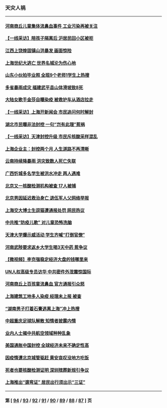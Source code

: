 ### 天灾人祸
---
#### [河南商丘儿童集体流鼻血事件 工业污染再被关注](../../pages/ncid280/n13747065.md) 
#### [【一线采访】陪孩子隔离后 沪居民回小区被拒](../../pages/ncid280/n13747354.md) 
#### [江西上饶煌固镇山洪暴发 画面惊险](../../pages/ncid280/n13747365.md) 
#### [上海世纪大逃亡 世界名城沦为伤心地](../../pages/ncid280/n13747294.md) 
#### [山东小伙拍毕业照 全班9个老师1学生上热搜](../../pages/ncid280/n13747276.md) 
#### [多省暴雨成灾 福建武平县山体滑坡致8死](../../pages/ncid280/n13747273.md) 
#### [大陆女歌手金莎自曝染疫 被救护车从酒店拉走](../../pages/ncid280/n13746956.md) 
#### [【一线采访】上海开新闻会 市民追问何时解封](../../pages/ncid280/n13746965.md) 
#### [湖北市民曝非法封控 一句“岂有此理”惹祸](../../pages/ncid280/n13746925.md) 
#### [【一线采访】天津封控升级 市民斥核酸采样混乱](../../pages/ncid280/n13746738.md) 
#### [上海企业主：封控两个月 人生道路不再清晰](../../pages/ncid280/n13746772.md) 
#### [云南持续降暴雨 洪灾致数人死亡失联](../../pages/ncid280/n13746734.md) 
#### [广西忻城多名学生被洪水冲走 两人遇难](../../pages/ncid280/n13746688.md) 
#### [北京又一核酸检测机构被查 17人被捕](../../pages/ncid280/n13746643.md) 
#### [北京男因延迟救治身亡 退伍军人父网络举报](../../pages/ncid280/n13746519.md) 
#### [上海交大博士生逗猫遭通报处罚 网民热议](../../pages/ncid280/n13746363.md) 
#### [中共推“防疫儿歌” 对儿童恐怖洗脑](../../pages/ncid280/n13746244.md) 
#### [天津大学爆示威活动 学生齐喊“打倒官僚”](../../pages/ncid280/n13746187.md) 
#### [河南武陟要求返乡大学生喝3天中药 惹争议](../../pages/ncid280/n13746010.md) 
#### [【微视频】李克强稳定经济大盘的钱哪里来](../../pages/ncid280/n13745943.md) 
#### [UN人权高级专员访华 中共密件外泄震惊国际](../../pages/ncid280/n13745817.md) 
#### [河南商丘上百孩童流鼻血 官方通报引众怒](../../pages/ncid280/n13745686.md) 
#### [上海建筑工地多人染疫 经理未上报 被查](../../pages/ncid280/n13745741.md) 
#### [“湖南男子打着石膏逃离上海”冲上热搜](../../pages/ncid280/n13745654.md) 
#### [中超重庆足球队解散 知情者披露内情](../../pages/ncid280/n13745612.md) 
#### [业内人士揭中共航空领域种种乱象](../../pages/ncid280/n13745602.md) 
#### [美国通胀中国封控 全球经济未来不确定性高](../../pages/ncid280/n13745529.md) 
#### [因疫情遭北京城管驱赶 黄安哀叹没地方吃饭](../../pages/ncid280/n13745265.md) 
#### [死者也要核酸检测证明 深圳殡葬新规引争议](../../pages/ncid280/n13745275.md) 
#### [上海推出“遛弯证” 居民出行须出示“三证”](../../pages/ncid280/n13745216.md) 

---
#### 第 [ [94](./94.md) / [93](./93.md) / [92](./92.md) / [91](./91.md) / [90](./90.md) / [89](./89.md) / [88](./88.md) / [87](./87.md) ] 页
